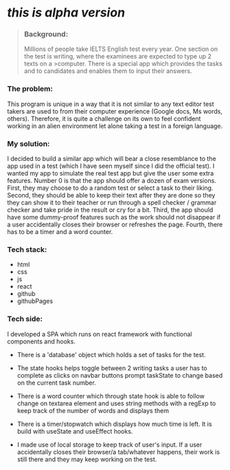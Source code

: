 # _this is alpha version_

>### Background:
>Millions of people take IELTS English test every year. One section on the test is writing, where the examinees are expected to type up 2 texts on a >computer. There is a special app which provides the tasks and to candidates and enables them to input their answers.

### The problem:
This program is unique in a way that it is not similar to any text editor test takers are used to from their computer experience (Google docs, Ms words, others). Therefore, it is quite a challenge on its own to feel confident working in an alien environment let alone taking a test in a foreign language.

### My solution:
I decided to build a similar app which will bear a close resemblance to the app used in a test (which I have seen myself since I did the official test). I wanted my app to simulate the real test app but give the user some extra features.
Number 0 is that the app should offer a dozen of exam versions.
First, they may choose to do a random test or select a task to their liking.
Second, they should be able to keep their text after they are done so they they can show it to their teacher or run through a spell checker / grammar checker and take pride in the result or cry for a bit.
Third, the app should have some dummy-proof features such as the work should not disappear if a user accidentally closes their browser or refreshes the page.
Fourth, there has to be a timer and a word counter.

### Tech stack:
- html 
- css 
- js 
- react 
- github
- githubPages

### Tech side:

I developed a SPA which runs on react framework with functional components and hooks. 

- There is a 'database' object which holds a set of tasks for the test.

- The state hooks helps toggle between 2 writing tasks a user has to complete as clicks on navbar buttons prompt taskState to change based on the current task number.

-  There is a word counter which through state hook is able to follow change on textarea element and uses string methods with a regExp to keep track of the number of words and displays them

- There is a timer/stopwatch which displays how much time is left. It is build with useState and useEffect hooks.

-  I made use of local storage to keep track of user's input. If a user accidentally closes their browser/a tab/whatever happens, their work is still there and they may keep working on the test.
